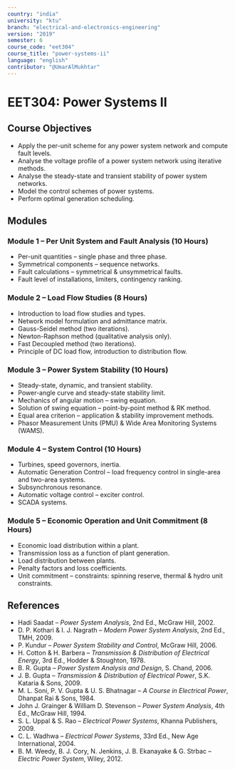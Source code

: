 ```yaml
---
country: "india"
university: "ktu"
branch: "electrical-and-electronics-engineering"
version: "2019"
semester: 6
course_code: "eet304"
course_title: "power-systems-ii"
language: "english"
contributor: "@UmarAlMukhtar"
---
```


# EET304: Power Systems II  

## Course Objectives  
* Apply the per-unit scheme for any power system network and compute fault levels.  
* Analyse the voltage profile of a power system network using iterative methods.  
* Analyse the steady-state and transient stability of power system networks.  
* Model the control schemes of power systems.  
* Perform optimal generation scheduling.  

## Modules  

### Module 1 – Per Unit System and Fault Analysis (10 Hours)  
* Per-unit quantities – single phase and three phase.  
* Symmetrical components – sequence networks.  
* Fault calculations – symmetrical & unsymmetrical faults.  
* Fault level of installations, limiters, contingency ranking.  

### Module 2 – Load Flow Studies (8 Hours)  
* Introduction to load flow studies and types.  
* Network model formulation and admittance matrix.  
* Gauss-Seidel method (two iterations).  
* Newton-Raphson method (qualitative analysis only).  
* Fast Decoupled method (two iterations).  
* Principle of DC load flow, introduction to distribution flow.  

### Module 3 – Power System Stability (10 Hours)  
* Steady-state, dynamic, and transient stability.  
* Power-angle curve and steady-state stability limit.  
* Mechanics of angular motion – swing equation.  
* Solution of swing equation – point-by-point method & RK method.  
* Equal area criterion – application & stability improvement methods.  
* Phasor Measurement Units (PMU) & Wide Area Monitoring Systems (WAMS).  

### Module 4 – System Control (10 Hours)  
* Turbines, speed governors, inertia.  
* Automatic Generation Control – load frequency control in single-area and two-area systems.  
* Subsynchronous resonance.  
* Automatic voltage control – exciter control.  
* SCADA systems.  

### Module 5 – Economic Operation and Unit Commitment (8 Hours)  
* Economic load distribution within a plant.  
* Transmission loss as a function of plant generation.  
* Load distribution between plants.  
* Penalty factors and loss coefficients.  
* Unit commitment – constraints: spinning reserve, thermal & hydro unit constraints.  

## References  
* Hadi Saadat – *Power System Analysis*, 2nd Ed., McGraw Hill, 2002.  
* D. P. Kothari & I. J. Nagrath – *Modern Power System Analysis*, 2nd Ed., TMH, 2009.  
* P. Kundur – *Power System Stability and Control*, McGraw Hill, 2006.  
* H. Cotton & H. Barbera – *Transmission & Distribution of Electrical Energy*, 3rd Ed., Hodder & Stoughton, 1978.  
* B. R. Gupta – *Power System Analysis and Design*, S. Chand, 2006.  
* J. B. Gupta – *Transmission & Distribution of Electrical Power*, S.K. Kataria & Sons, 2009.  
* M. L. Soni, P. V. Gupta & U. S. Bhatnagar – *A Course in Electrical Power*, Dhanpat Rai & Sons, 1984.  
* John J. Grainger & William D. Stevenson – *Power System Analysis*, 4th Ed., McGraw Hill, 1994.  
* S. L. Uppal & S. Rao – *Electrical Power Systems*, Khanna Publishers, 2009.  
* C. L. Wadhwa – *Electrical Power Systems*, 33rd Ed., New Age International, 2004.  
* B. M. Weedy, B. J. Cory, N. Jenkins, J. B. Ekanayake & G. Strbac – *Electric Power System*, Wiley, 2012.  

